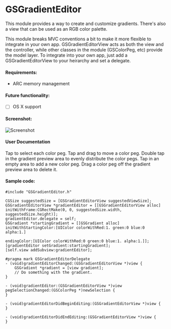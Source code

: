 GSGradientEditor
===========

This module provides a way to create and customize gradients.  There's also a view that can be used as an RGB color palette.

This module breaks MVC conventions a bit to make it more flexible to integrate in your own app.  GSGradientEditorView acts as both the view and the controller, while other classes in the module (GSColorPeg, etc) provide the model layer.  To integrate into your own app, just add a GSGradientEditorView to your heirarchy and set a delegate.

#### Requirements:
- ARC memory management

#### Future functionality:
- [ ] OS X support

#### Screenshot:
![Screenshot](https://raw2.github.com/mikepj/GSGradientEditor/master/sample.png?raw=true)

#### User Documentation
Tap to select each color peg.  Tap and drag to move a color peg.  Double tap in the gradient preview area to evenly distribute the color pegs.  Tap in an empty area to add a new color peg.  Drag a color peg off the gradient preview area to delete it.

#### Sample code:
```
#include "GSGradientEditor.h"

CGSize suggestedSize = [GSGradientEditorView suggestedViewSize];
GSGradientEditorView *gradientEditor = [[GSGradientEditorView alloc] initWithFrame:CGRectMake(0, 0, suggestedSize.width, suggestedSize.height)];
gradientEditor.delegate = self;
GSGradient *startingGradient = [[GSGradient alloc] initWithStartingColor:[UIColor colorWithRed:1. green:0 blue:0 alpha:1.]
															 endingColor:[UIColor colorWithRed:0 green:0 blue:1. alpha:1.]];
[gradientEditor setGradient:startingGradient];
[self.view addSubview:gradientEditor];

#pragma mark GSGradientEditorDelegate
- (void)gradientEditorChanged:(GSGradientEditorView *)view {
    GSGradient *gradient = [view gradient];
	// Do something with the gradient.
}

- (void)gradientEditor:(GSGradientEditorView *)view pegSelectionChanged:(GSColorPeg *)newSelection {
}

- (void)gradientEditorDidBeginEditing:(GSGradientEditorView *)view {
}

- (void)gradientEditorDidEndEditing:(GSGradientEditorView *)view {
}

```